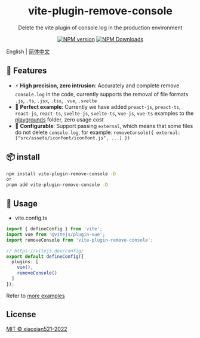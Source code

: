 <h1 align="center">vite-plugin-remove-console</h1>
<p align="center">Delete the vite plugin of console.log in the production environment</p>

<p align="center">
<a href="https://www.npmjs.com/package/vite-plugin-remove-console" target="__blank"><img src="https://img.shields.io/npm/v/vite-plugin-remove-console?color=a1b858&label=" alt="NPM version"></a>
<a href="https://www.npmjs.com/package/vite-plugin-remove-console" target="__blank"><img alt="NPM Downloads" src="https://img.shields.io/npm/dm/vite-plugin-remove-console?color=50a36f&label="></a>
</p>

English | [简体中文](./README.zh_CN.md)

## 🚀 Features

- ⚡ **High precision, zero intrusion**: Accurately and complete remove `console.log` in the code, currently supports the removal of file formats `.js`, `.ts`, `.jsx`, `.tsx`, `.vue`, `.svelte`
- 🧪 **Perfect example**: Currently we have added `preact-js`, `preact-ts`, `react-js`, `react-ts`, `svelte-js`, `svelte-ts`, `vue-js`, `vue-ts` examples to the [playgrounds](https://github.com/xiaoxian521/vite-plugin-remove-console/tree/main/playgrounds) folder, zero usage cost
- 🦾 **Configurable**: Support passing `external`, which means that some files do not delete `console.log`, for example: `removeConsole({ external: ["src/assets/iconfont/iconfont.js", ...] })`

## 📦 install

```bash
npm install vite-plugin-remove-console -D
or
pnpm add vite-plugin-remove-console -D
````

## 🦄 Usage

- vite.config.ts

```ts
import { defineConfig } from 'vite';
import vue from '@vitejs/plugin-vue';
import removeConsole from 'vite-plugin-remove-console';

// https://vitejs.dev/config/
export default defineConfig({
  plugins: [
    vue(),
    removeConsole()
  ]
});
````

Refer to [more examples](https://github.com/xiaoxian521/vite-plugin-remove-console/tree/main/playgrounds)

## License

[MIT © xiaoxian521-2022](./LICENSE)